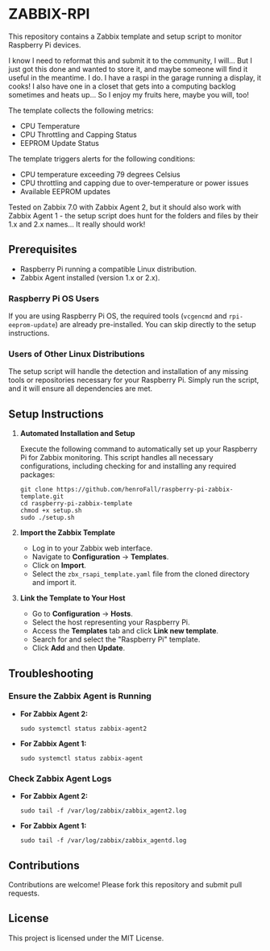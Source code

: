 # ZABBIX-RPI

This repository contains a Zabbix template and setup script to monitor Raspberry Pi devices. 

I know I need to reformat this and submit it to the community, I will... But I just got this done and wanted to store it, and maybe someone will find it useful in the meantime. I do. I have a raspi in the garage running a display, it cooks! I also have one in a closet that gets into a computing backlog sometimes and heats up... So I enjoy my fruits here, maybe you will, too!

The template collects the following metrics:

- CPU Temperature
- CPU Throttling and Capping Status
- EEPROM Update Status

The template triggers alerts for the following conditions:
- CPU temperature exceeding 79 degrees Celsius
- CPU throttling and capping due to over-temperature or power issues
- Available EEPROM updates

Tested on Zabbix 7.0 with Zabbix Agent 2, but it should also work with Zabbix Agent 1 - the setup script does hunt for the folders and files by their 1.x and 2.x names... It really should work!

## Prerequisites

- Raspberry Pi running a compatible Linux distribution.
- Zabbix Agent installed (version 1.x or 2.x).

### Raspberry Pi OS Users
If you are using Raspberry Pi OS, the required tools (`vcgencmd` and `rpi-eeprom-update`) are already pre-installed. You can skip directly to the setup instructions.

### Users of Other Linux Distributions
The setup script will handle the detection and installation of any missing tools or repositories necessary for your Raspberry Pi. Simply run the script, and it will ensure all dependencies are met.

## Setup Instructions

1. **Automated Installation and Setup**

    Execute the following command to automatically set up your Raspberry Pi for Zabbix monitoring. This script handles all necessary configurations, including checking for and installing any required packages:

    ```
    git clone https://github.com/henroFall/raspberry-pi-zabbix-template.git
    cd raspberry-pi-zabbix-template
    chmod +x setup.sh
    sudo ./setup.sh
    ```

2. **Import the Zabbix Template**

    - Log in to your Zabbix web interface.
    - Navigate to **Configuration** -> **Templates**.
    - Click on **Import**.
    - Select the `zbx_rsapi_template.yaml` file from the cloned directory and import it.

3. **Link the Template to Your Host**

    - Go to **Configuration** -> **Hosts**.
    - Select the host representing your Raspberry Pi.
    - Access the **Templates** tab and click **Link new template**.
    - Search for and select the "Raspberry Pi" template.
    - Click **Add** and then **Update**.

## Troubleshooting

### Ensure the Zabbix Agent is Running

- **For Zabbix Agent 2:**
    ```
    sudo systemctl status zabbix-agent2
    ```

- **For Zabbix Agent 1:**
    ```
    sudo systemctl status zabbix-agent
    ```

### Check Zabbix Agent Logs

- **For Zabbix Agent 2:**
    ```
    sudo tail -f /var/log/zabbix/zabbix_agent2.log
    ```

- **For Zabbix Agent 1:**
    ```
    sudo tail -f /var/log/zabbix/zabbix_agentd.log
    ```

## Contributions

Contributions are welcome! Please fork this repository and submit pull requests.

## License

This project is licensed under the MIT License.
